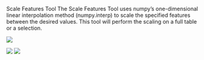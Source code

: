 Scale Features Tool
The Scale Features Tool uses numpy’s one-dimensional linear interpolation method (numpy.interp) to scale the specified features between the desired values. This tool will perform the scaling on a full table or a selection.


![](https://paper-attachments.dropbox.com/s_49CF69DE90C2A08F67D7BCB6D9C43E87D1A97F12F3DDAF89B09B2AB6798888B4_1585583447170_gp_rescale.PNG)















![](https://paper-attachments.dropbox.com/s_49CF69DE90C2A08F67D7BCB6D9C43E87D1A97F12F3DDAF89B09B2AB6798888B4_1585583468552_raw_val_table.PNG)
![](https://paper-attachments.dropbox.com/s_49CF69DE90C2A08F67D7BCB6D9C43E87D1A97F12F3DDAF89B09B2AB6798888B4_1585583468548_rescaled.PNG)

